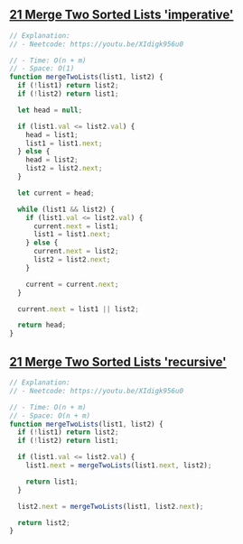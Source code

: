## [21 Merge Two Sorted Lists 'imperative'](https://leetcode.com/problems/merge-two-sorted-lists/description/)

<!-- notecardId: 1760104709369 -->

```js
// Explanation:
// - Neetcode: https://youtu.be/XIdigk956u0

// - Time: O(n + m)
// - Space: O(1)
function mergeTwoLists(list1, list2) {
  if (!list1) return list2;
  if (!list2) return list1;

  let head = null;

  if (list1.val <= list2.val) {
    head = list1;
    list1 = list1.next;
  } else {
    head = list2;
    list2 = list2.next;
  }

  let current = head;

  while (list1 && list2) {
    if (list1.val <= list2.val) {
      current.next = list1;
      list1 = list1.next;
    } else {
      current.next = list2;
      list2 = list2.next;
    }

    current = current.next;
  }

  current.next = list1 || list2;

  return head;
}
```

## [21 Merge Two Sorted Lists 'recursive'](https://leetcode.com/problems/merge-two-sorted-lists/description/)

<!-- notecardId: 1760105658406 -->

```js
// Explanation:
// - Neetcode: https://youtu.be/XIdigk956u0

// - Time: O(n + m)
// - Space: O(n + m)
function mergeTwoLists(list1, list2) {
  if (!list1) return list2;
  if (!list2) return list1;

  if (list1.val <= list2.val) {
    list1.next = mergeTwoLists(list1.next, list2);

    return list1;
  }

  list2.next = mergeTwoLists(list1, list2.next);

  return list2;
}
```
